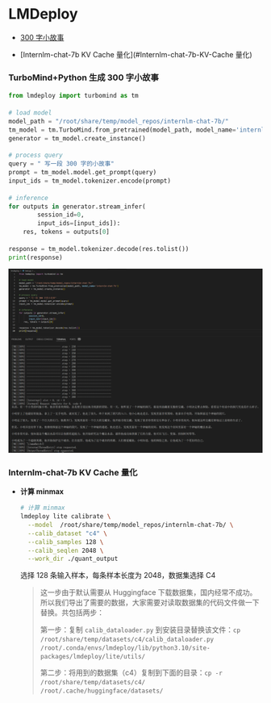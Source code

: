 # LMDeploy

- [300 字小故事](#TurboMind+Python-生成-300-字小故事)

- [Internlm-chat-7b KV Cache 量化](#Internlm-chat-7b-KV-Cache 量化)

### TurboMind+Python 生成 300 字小故事

```python
from lmdeploy import turbomind as tm

# load model
model_path = "/root/share/temp/model_repos/internlm-chat-7b/"
tm_model = tm.TurboMind.from_pretrained(model_path, model_name='internlm-chat-7b')
generator = tm_model.create_instance()

# process query
query = " 写一段 300 字的小故事"
prompt = tm_model.model.get_prompt(query)
input_ids = tm_model.tokenizer.encode(prompt)

# inference
for outputs in generator.stream_infer(
        session_id=0,
        input_ids=[input_ids]):
    res, tokens = outputs[0]

response = tm_model.tokenizer.decode(res.tolist())
print(response)
```

![image-20240112203258931](README.assets/image-20240112203258931.png)



### Internlm-chat-7b KV Cache 量化

- **计算 minmax**

  ```bash
  # 计算 minmax
  lmdeploy lite calibrate \
    --model  /root/share/temp/model_repos/internlm-chat-7b/ \
    --calib_dataset "c4" \
    --calib_samples 128 \
    --calib_seqlen 2048 \
    --work_dir ./quant_output
  ```

  选择 128 条输入样本，每条样本长度为 2048，数据集选择 C4

  > 这一步由于默认需要从 Huggingface 下载数据集，国内经常不成功。所以我们导出了需要的数据，大家需要对读取数据集的代码文件做一下替换。共包括两步：
  >
  > 第一步：复制 `calib_dataloader.py` 到安装目录替换该文件：`cp /root/share/temp/datasets/c4/calib_dataloader.py  /root/.conda/envs/lmdeploy/lib/python3.10/site-packages/lmdeploy/lite/utils/`
  >
  > 第二步：将用到的数据集（c4）复制到下面的目录：`cp -r /root/share/temp/datasets/c4/ /root/.cache/huggingface/datasets/`

  